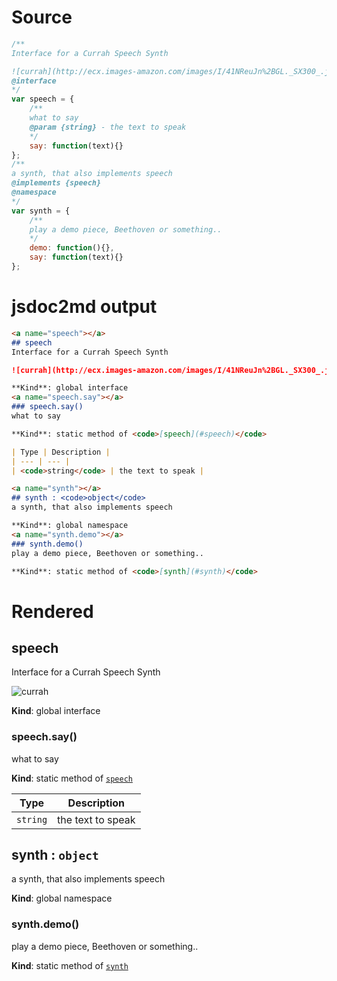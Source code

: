 # Source
```js
/**
Interface for a Currah Speech Synth

![currah](http://ecx.images-amazon.com/images/I/41NReuJn%2BGL._SX300_.jpg)
@interface
*/
var speech = {
    /**
    what to say
    @param {string} - the text to speak
    */
    say: function(text){}   
};
/**
a synth, that also implements speech
@implements {speech}
@namespace
*/
var synth = {
    /**
    play a demo piece, Beethoven or something.. 
    */
    demo: function(){},
    say: function(text){}
};

```

# jsdoc2md output
```markdown
<a name="speech"></a>
## speech
Interface for a Currah Speech Synth

![currah](http://ecx.images-amazon.com/images/I/41NReuJn%2BGL._SX300_.jpg)

**Kind**: global interface  
<a name="speech.say"></a>
### speech.say()
what to say

**Kind**: static method of <code>[speech](#speech)</code>  

| Type | Description |
| --- | --- |
| <code>string</code> | the text to speak |

<a name="synth"></a>
## synth : <code>object</code>
a synth, that also implements speech

**Kind**: global namespace  
<a name="synth.demo"></a>
### synth.demo()
play a demo piece, Beethoven or something..

**Kind**: static method of <code>[synth](#synth)</code>  
```

# Rendered
<a name="speech"></a>
## speech
Interface for a Currah Speech Synth

![currah](http://ecx.images-amazon.com/images/I/41NReuJn%2BGL._SX300_.jpg)

**Kind**: global interface  
<a name="speech.say"></a>
### speech.say()
what to say

**Kind**: static method of <code>[speech](#speech)</code>  

| Type | Description |
| --- | --- |
| <code>string</code> | the text to speak |

<a name="synth"></a>
## synth : <code>object</code>
a synth, that also implements speech

**Kind**: global namespace  
<a name="synth.demo"></a>
### synth.demo()
play a demo piece, Beethoven or something..

**Kind**: static method of <code>[synth](#synth)</code>  

